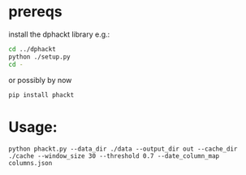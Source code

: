 # prereqs
install the dphackt library
e.g.:
```bash
cd ../dphackt
python ./setup.py
cd -
```
or possibly by now
```
pip install phackt
```

# Usage:
```
python phackt.py --data_dir ./data --output_dir out --cache_dir ./cache --window_size 30 --threshold 0.7 --date_column_map columns.json
```
